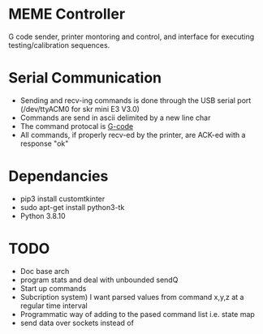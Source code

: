 # MEME Controller

G code sender, printer montoring and control, and interface for executing testing/calibration sequences.

# Serial Communication

* Sending and recv-ing commands is done through the USB serial port (/dev/ttyACM0 for skr mini E3 V3.0)
* Commands are send in ascii delimited by a new line char
* The command protocal is [G-code](../marlin/Marlin_Docs/_gcode/)
* All commands, if properly recv-ed by the printer, are ACK-ed with a response "ok" 

# Dependancies
* pip3 install customtkinter
* sudo apt-get install python3-tk
* Python 3.8.10

# TODO
* Doc base arch
* program stats and deal with unbounded sendQ
* Start up commands
* Subcription system) I want parsed values from command x,y,z at a regular time interval
* Programmatic way of adding to the pased command list i.e. state map
* send data over sockets instead of 